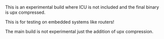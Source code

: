 This is an experimental build where ICU is not included and the final binary is upx compressed.

This is for testing on embedded systems like routers!

The main build is not experimental just the addition of upx compression.
